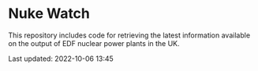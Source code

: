 # Nuke Watch

This repository includes code for retrieving the latest information available on the output of EDF nuclear power plants in the UK.

Last updated: 2022-10-06 13:45